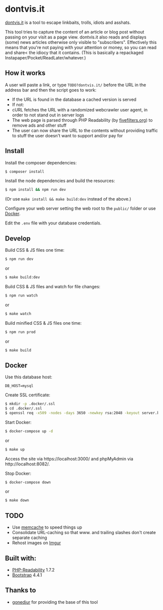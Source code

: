 # dontvis.it

[dontvis.it](https://dontvis.it) is a tool to escape linkbaits, trolls, idiots and asshats.

This tool tries to capture the content of an article or blog post without passing on your visit as a page view. dontvis.it also reads and displays (some) news articles otherwise only visible to "subscribers". Effectively this means that you're not paying with your attention or money, so you can read and share< the idiocy that it contains. (This is basically a repackaged Instapaper/Pocket/ReadLater/whatever.)

## How it works

A user will paste a link, or type `TODO?dontvis.it/` before the URL in the address bar and then the script goes to work:

* If the URL is found in the database a cached version is served
* If not:
 * cURL fetches the URL with a randomized webcrawler user agent, in order to not stand out in server logs
 * The web page is parsed through PHP Readability (by [fivefilters.org](https://fivefilters.org)) to remove ads and other stuff
* The user can now share the URL to the contents without providing traffic to stuff the user doesn't want to support and/or pay for

## Install

Install the composer dependencies:

```bash
$ composer install
```

Install the node dependencies and build the resources:

```bash
$ npm install && npm run dev
```

(Or use `make install && make build:dev` instead of the above.)

Configure your web server setting the web root to the `public/` folder or use [Docker](#docker).

Edit the `.env` file with your database credentials.

## Develop

Build CSS & JS files one time:

```bash
$ npm run dev
```

or

```bash
$ make build:dev
```

Build CSS & JS files and watch for file changes:

```bash
$ npm run watch
```

or

```bash
$ make watch
```

Build minified CSS & JS files one time:

```bash
$ npm run prod
```

or

```bash
$ make build
```

## Docker

Use this database host:
```env
DB_HOST=mysql
```

Create SSL certificate:
```bash
$ mkdir -p .docker/.ssl
$ cd .docker/.ssl
$ openssl req -x509 -nodes -days 3650 -newkey rsa:2048 -keyout server.key -out server.pem
```

Start Docker:
```bash
$ docker-compose up -d
```

or

```bash
$ make up
```

Access the site via https://localhost:3000/ and phpMyAdmin via http://localhost:8082/.

Stop Docker:
```bash
$ docker-compose down
```

or

```bash
$ make down
```

## TODO
* Use [memcache](https://www.php.net/manual/en/book.memcached.php) to speed things up
* Consolidate URL-caching so that www. and trailing slashes don't create separate caching
* Rehost images on [Imgur](https://imgur.com/)

## Built with:
- [PHP-Readability](https://bitbucket.org/Dither/php-readability/src/master/) 1.7.2
- [Bootstrap](https://getbootstrap.com/) 4.4.1

## Thanks to
* [gonedjur](https://github.com/gonedjur/unvis.it) for providing the base of this tool
